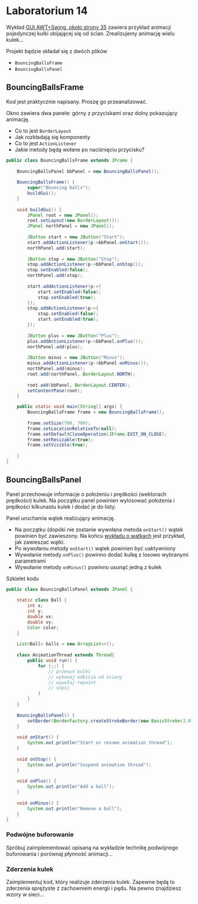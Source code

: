 # Laboratorium 14

Wykład [GUI AWT+Swing, około strony 35](http://pszwed.kis.agh.edu.pl/wyklady_java/w11-java-gui.pdf#page=35) zawiera przykład animacji pojedynczej kulki obijającej się od ścian. Zrealizujemy animację wielu kulek...

Projekt będzie składał się z dwóch plików

- `BouncingBallsFrame`
- `BouncingBallsPanel`

## BouncingBallsFrame

Kod jest praktycznie napisany. Proszę go przeanalizować.

Okno zawiera dwa panele: górny z przyciskami oraz dolny pokazujący animację.

- Co to jest `BorderLayout`
- Jak rozkładają się komponenty
- Co to jest `ActionListener`
- Jakie metody będą wołane po naciśnięciu przycisku?

```java
public class BouncingBallsFrame extends JFrame {
 
    BouncingBallsPanel bbPanel = new BouncingBallsPanel();
 
    BouncingBallsFrame() {
        super("Bouncing balls");
        buildGui();
    }
 
    void buildGui() {
        JPanel root = new JPanel();
        root.setLayout(new BorderLayout());
        JPanel northPanel = new JPanel();
 
        JButton start = new JButton("Start");
        start.addActionListener(p->bbPanel.onStart());
        northPanel.add(start);
 
        JButton stop = new JButton("Stop");
        stop.addActionListener(p->bbPanel.onStop());
        stop.setEnabled(false);
        northPanel.add(stop);
 
        start.addActionListener(p->{
            start.setEnabled(false);
            stop.setEnabled(true);
        });
        stop.addActionListener(p->{
            stop.setEnabled(false);
            start.setEnabled(true);
        });
 
        JButton plus = new JButton("Plus");
        plus.addActionListener(p->bbPanel.onPlus());
        northPanel.add(plus);
 
        JButton minus = new JButton("Minus");
        minus.addActionListener(p->bbPanel.onMinus());
        northPanel.add(minus);
        root.add(northPanel, BorderLayout.NORTH);
 
        root.add(bbPanel, BorderLayout.CENTER);
        setContentPane(root);
    }

    public static void main(String[] args) {
        BouncingBallsFrame frame = new BouncingBallsFrame();
 
        frame.setSize(700, 700);
        frame.setLocationRelativeTo(null);
        frame.setDefaultCloseOperation(JFrame.EXIT_ON_CLOSE);
        frame.setResizable(true);
        frame.setVisible(true);
 
    }
}
```

## BouncingBallsPanel

Panel przechowuje informacje o położeniu i prędkości (wektorach prędkości) kulek. Na początku panel powinien wylosować położenia i prędkości kilkunastu kulek i dodać je do listy.

Panel uruchamia wątek realizujący animację.

- Na początku (dopóki nie zostanie wywołana metoda `onStart()` wątek powinien być zawieszony. Na końcu [wykładu o wątkach](http://pszwed.kis.agh.edu.pl/wyklady_java/w10-java-threads.pdf) jest przykład, jak zawieszać wątki.
- Po wywołaniu metody `onStart()` wątek powinien być uaktywniony
- Wywołanie metody `onPlus()` powinno dodać kulkę z losowo wybranymi parametrami
- Wywołanie metody `onMinus()` powinno usunąć jedną z kulek

Szkielet kodu

```java
public class BouncingBallsPanel extends JPanel {
 
    static class Ball {
        int x;
        int y;
        double vx;
        double vy;
        Color color;
    }
 
    List<Ball> balls = new ArrayList<>();
 
    class AnimationThread extends Thread{
        public void run() {
            for (;;) {
                // przesuń kulki
                // wykonaj odbicia od ściany
                // wywołaj repaint
                // uśpij
            }
        }
    }
 
    BouncingBallsPanel() {
        setBorder(BorderFactory.createStrokeBorder(new BasicStroke(3.0f)));
    }
 
    void onStart() {
        System.out.println("Start or resume animation thread");
    }
 
    void onStop() {
        System.out.println("Suspend animation thread");
    }
 
    void onPlus() {
        System.out.println("Add a ball");
    }
 
    void onMinus() {
        System.out.println("Remove a ball");
    }
}
```

### Podwójne buforowanie

Spróbuj zaimplementować opisaną na wykładzie technikę podwójnego buforowania i porównaj płynność animacji...

### Zderzenia kulek

Zaimplementuj kod, który realizuje zderzenia kulek. Zapewne będą to zderzenia sprężyste z zachowniem energii i pędu. Na pewno znajdziesz wzory w sieci...
